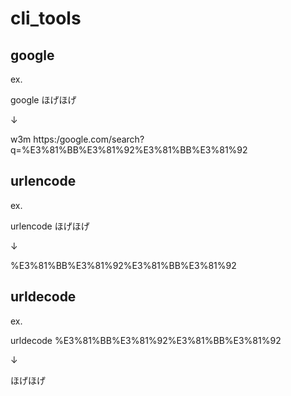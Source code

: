 # cli_tools

## google
ex.

google ほげほげ

↓

w3m https:/google.com/search?q=%E3%81%BB%E3%81%92%E3%81%BB%E3%81%92

## urlencode

ex.

urlencode ほげほげ

↓

%E3%81%BB%E3%81%92%E3%81%BB%E3%81%92

## urldecode

ex.

urldecode %E3%81%BB%E3%81%92%E3%81%BB%E3%81%92

↓

ほげほげ
